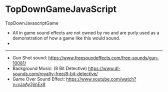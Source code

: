 # TopDownGameJavaScript
TopDownJavascriptGame

- All in game sound effects are not owned by me and are purly used as a demonstration of
  how a game like this would sound.
- 
---------------------------------------------------------------------------------------------
- Gun Shot sound: https://www.freesoundeffects.com/free-sounds/gun-10081/
- Background Music: (8 Bit Detective) https://www.dl-sounds.com/royalty-free/8-bit-detective/
- Game Over Sound Effect: https://www.youtube.com/watch?v=vJaAy3jmEx8

